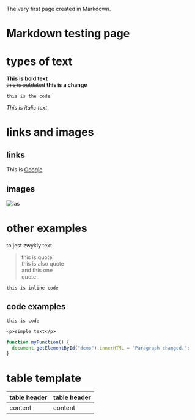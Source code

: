 <!-- Example for normal text -->
The very first page created in Markdown.
<!-- Example for title -->
Markdown testing page
================
<!-- Here comes the TOC -->

<!-- Example of paragraph of text -->

<!-- Example of another paragraph -->

<!-- Example for Bold -->
# types of text
**This is bold text**   
~~this is outdated~~
**this is a change**

```this is the code```
<!-- Example for Italic  -->
*This is italic text*
<!-- Example for Links -->
# links and images

## links

This is [Google](http://google.com)
<!-- Example for Images -->
## images

![las](las.jpg)
<!-- Example for linking to another file-->

<!-- Example for Headers -->
# other examples
to jest zwykly text
<!-- Just text with equation -->
> this is quote  
> this is also quote  
> and this one  
> quote

<!-- Example for inline code -->
``` this is inline code ```
<!-- A block of code -->
## code examples
```
this is code
```
```
<p>simple text</p>
```  

``` Javascript
function myFunction() {
  document.getElementById("demo").innerHTML = "Paragraph changed.";
}
```

<!-- Example for Quote -->


<!-- Example for Bullet List -->

<!-- Example for Numbered List -->

<!-- Example for Tables -->
# table template

 table header | table header 
 ------------ | ------------ 
 content | content 
 
<!-- Paragraph after table -->
